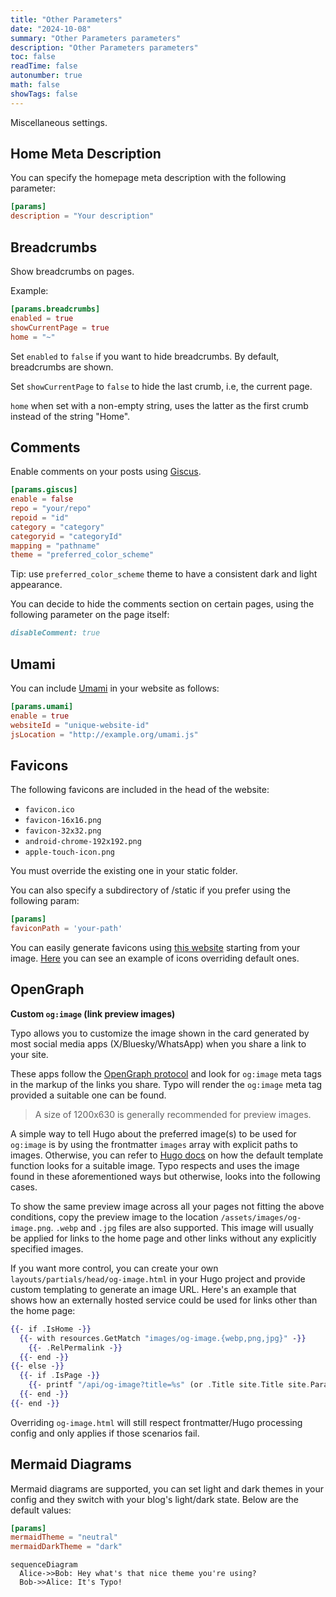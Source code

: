 ```yaml
---
title: "Other Parameters"
date: "2024-10-08"
summary: "Other Parameters parameters"
description: "Other Parameters parameters"
toc: false
readTime: false
autonumber: true
math: false
showTags: false
---
```


Miscellaneous settings.

## Home Meta Description

You can specify the homepage meta description with the following parameter:

```toml
[params]
description = "Your description"
```

## Breadcrumbs

Show breadcrumbs on pages.

Example:

```toml
[params.breadcrumbs]
enabled = true
showCurrentPage = true
home = "~"
```

Set `enabled` to `false` if you want to hide breadcrumbs. By default, breadcrumbs are shown.

Set `showCurrentPage` to `false` to hide the last crumb, i.e, the current page.

`home` when set with a non-empty string, uses the latter as the first crumb instead of the string "Home".

## Comments

Enable comments on your posts using [Giscus](https://giscus.app/).

```toml
[params.giscus]
enable = false
repo = "your/repo"
repoid = "id"
category = "category"
categoryid = "categoryId"
mapping = "pathname"
theme = "preferred_color_scheme" 
```

Tip: use `preferred_color_scheme` theme to have a consistent dark and light appearance.

You can decide to hide the comments section on certain pages, using the following parameter on the page itself:

```md
disableComment: true
```


## Umami

You can include [Umami](https://umami.is/) in your website as follows: 

```toml
[params.umami]
enable = true
websiteId = "unique-website-id"
jsLocation = "http://example.org/umami.js"
```

## Favicons

The following favicons are included in the head of the website: 
- `favicon.ico`
- `favicon-16x16.png`
- `favicon-32x32.png`
- `android-chrome-192x192.png`
- `apple-touch-icon.png`

You must override the existing one in your static folder. 

You can also specify a subdirectory of /static if you prefer 
using the following param: 

```toml
[params]
faviconPath = 'your-path'
```

You can easily generate favicons using [this website](https://realfavicongenerator.net/) starting from your image.
[Here](https://github.com/tomfran/tomfran.github.io/tree/main/static) you can see an example of icons overriding default ones.

## OpenGraph

**Custom `og:image` (link preview images)**

Typo allows you to customize the image shown in the card generated by most social media apps (X/Bluesky/WhatsApp) when you share a link to your site. 

These apps follow the [OpenGraph protocol](https://ogp.me) and look for `og:image` meta tags in the markup of the links you share. Typo will render the `og:image` meta tag provided a suitable one can be found.

> A size of 1200x630 is generally recommended for preview images.

A simple way to tell Hugo about the preferred image(s) to be used for `og:image` is by using the frontmatter `images` array with explicit paths to images. 
Otherwise, you can refer to [Hugo docs](https://gohugo.io/templates/embedded/#configuration-open-graph) on how the default template function looks for a suitable image. Typo respects and uses the image found in these aforementioned ways but otherwise, looks into the following cases.

To show the same preview image across all your pages not fitting the above conditions, copy the preview image to the location `/assets/images/og-image.png`. `.webp` and `.jpg` files are also supported. This image will usually be applied for links to the home page and other links without any explicitly specified images.

If you want more control, you can create your own `layouts/partials/head/og-image.html` in your Hugo project and provide custom templating to generate an image URL. Here's an example that shows how an externally hosted service could be used for links other than the home page:

```handlebars
{{- if .IsHome -}}
  {{- with resources.GetMatch "images/og-image.{webp,png,jpg}" -}}
    {{- .RelPermalink -}}
  {{- end -}}
{{- else -}}
  {{- if .IsPage -}}
    {{- printf "/api/og-image?title=%s" (or .Title site.Title site.Params.title | urlquery) -}}
  {{- end -}}
{{- end -}}
```

Overriding `og-image.html` will still respect frontmatter/Hugo processing config and only applies if those scenarios fail.

## Mermaid Diagrams

Mermaid diagrams are supported, you can set light and dark themes in your config and they switch with your blog's light/dark state. Below are the default values:

```toml
[params]
mermaidTheme = "neutral"
mermaidDarkTheme = "dark"
```

```mermaid
sequenceDiagram
  Alice->>Bob: Hey what's that nice theme you're using? 
  Bob->>Alice: It's Typo!
```